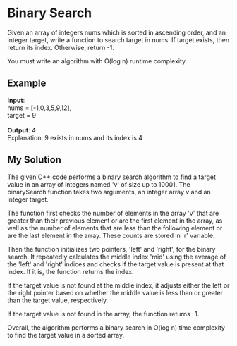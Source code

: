 
# Binary Search

Given an array of integers nums which is sorted in ascending order, and an integer target, write a function to search target in nums.
If target exists, then return its index. Otherwise, return -1.

You must write an algorithm with O(log n) runtime complexity.


## Example
**Input**:\
nums = [-1,0,3,5,9,12],\
target = 9\
\
**Output**: 4\
Explanation: 9 exists in nums and its index is 4
## My Solution

The given C++ code performs a binary search algorithm to find a target value in an array of integers named 'v' of size up to 10001. The binarySearch function takes two arguments, an integer array v and an integer target.

The function first checks the number of elements in the array 'v' that are greater than their previous element or are the first element in the array, as well as the number of elements that are less than the following element or are the last element in the array. These counts are stored in 'r' variable.

Then the function initializes two pointers, 'left' and 'right', for the binary search. It repeatedly calculates the middle index 'mid' using the average of the 'left' and 'right' indices and checks if the target value is present at that index. If it is, the function returns the index.

If the target value is not found at the middle index, it adjusts either the left or the right pointer based on whether the middle value is less than or greater than the target value, respectively.

If the target value is not found in the array, the function returns -1.

Overall, the algorithm performs a binary search in O(log n) time complexity to find the target value in a sorted array.
